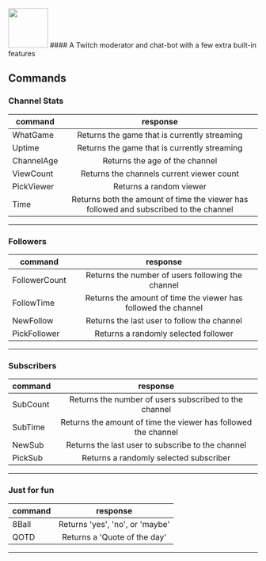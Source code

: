 <img src="https://cloud.githubusercontent.com/assets/16360374/21960526/8b68c6ba-daa4-11e6-9f1f-c36faba4d4cb.png" height="80">
#### A Twitch moderator and chat-bot with a few extra built-in features


## Commands

### Channel Stats
|   command   |  response                                      |  
|-------------|:----------------------------------------------:|
| WhatGame    | Returns the game that is currently streaming   |
| Uptime      | Returns the game that is currently streaming   |
| ChannelAge  | Returns the age of the channel                 |
| ViewCount   | Returns the channels current viewer count      |
| PickViewer  | Returns a random viewer                        |
| Time        | Returns both the amount of time the viewer has followed and subscribed to the channel |

------------------------------------------------------------------------------  

### Followers
|    command   |  response                                      |  
|--------------|:----------------------------------------------:|
| FollowerCount| Returns the number of users following the channel|
| FollowTime   | Returns the amount of time the viewer has followed the channel|
| NewFollow    | Returns the last user to follow the channel    |
| PickFollower | Returns a randomly selected follower           |

------------------------------------------------------------------------------  

### Subscribers
| command  |  response                                        |  
|----------|:------------------------------------------------:|
| SubCount | Returns the number of users subscribed to the channel|
| SubTime  | Returns the amount of time the viewer has followed the channel|
| NewSub   | Returns the last user to subscribe to the channel|
| PickSub  | Returns a randomly selected subscriber           |

------------------------------------------------------------------------------  

### Just for fun
|   command   |  response                      |  
|-------------|:------------------------------:|
| 8Ball       | Returns 'yes', 'no', or 'maybe'|
| QOTD        | Returns a 'Quote of the day'   |

------------------------------------------------------------------------------  
